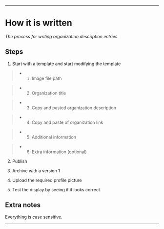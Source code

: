 
***

# How it is written

_The process for writing organization description entries._

## Steps

1. Start with a template and start modifying the template

> * 1. Image file path

> * 2. Organization title

> * 3. Copy and pasted organization description

> * 4. Copy and paste of organization link

> * 5. Additional information

> * 6. Extra information (optional)

2. Publish

3. Archive with a version 1

4. Upload the required profile picture

5. Test the display by seeing if it looks correct

## Extra notes

Everything is case sensitive.

***

